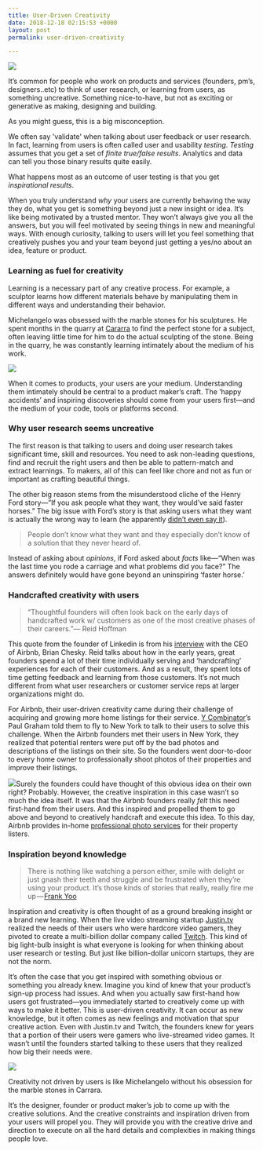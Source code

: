 ```yaml
---
title: User-Driven Creativity
date: 2018-12-18 02:15:53 +0000
layout: post
permalink: user-driven-creativity

---
```

![](https://cdn-images-1.medium.com/max/800/1*ewnTGSGjToNj8NrdmCq9Fw.jpeg)

It’s common for people who work on products and services (founders, pm’s, designers..etc) to think of user research, or learning from users, as something uncreative. Something nice-to-have, but not as exciting or generative as making, designing and building.

As you might guess, this is a big misconception.

We often say 'validate' when talking about user feedback or user research. In fact, learning from users is often called user and usability _testing_. _Testing_ assumes that you get a set of _finite true/false results_. Analytics and data can tell you those binary results quite easily.

What happens most as an outcome of user testing is that you get _inspirational results_.

When you truly understand _why_ your users  are currently behaving the way they do, what you get is something beyond just a new insight or idea. It‘s like being motivated by a trusted mentor. They won’t always give you all the answers, but you will feel motivated by seeing things in new and meaningful ways. With enough curiosity, talking to users will let you feel something that creatively pushes you and your team beyond just getting a yes/no about an idea, feature or product.

### Learning as fuel for creativity

Learning is a necessary part of any creative process. For example, a sculptor learns how different materials behave by manipulating them in different ways and understanding their behavior.

Michelangelo was obsessed with the marble stones for his sculptures. He spent months in the quarry at [Cararra](https://en.wikipedia.org/wiki/Carrara_marble) to find the perfect stone for a subject, often leaving little time for him to do the actual sculpting of the stone. Being in the quarry, he was constantly learning intimately about the medium of his work.

![](https://cdn-images-1.medium.com/max/800/1*JRx-OikxvtaTOU98Zg3G9g.jpeg)

When it comes to products, your users are your medium. Understanding them intimately should be central to a product maker’s craft. The ‘happy accidents’ and inspiring discoveries should come from your users first—and the medium of your code, tools or platforms second.

### Why user research seems uncreative

The first reason is that talking to users and doing user research takes significant time, skill and resources. You need to ask non-leading questions, find and recruit the right users and then be able to pattern-match and extract learnings. To makers, all of this can feel like chore and not as fun or important as crafting beautiful things.

The other big reason stems from the misunderstood cliche of the Henry Ford story—”If you ask people what they want, they would’ve said faster horses.” The big issue with Ford’s story is that asking users what they want is actually the wrong way to learn (he apparently [didn’t even say it](http://%28apparently%20he%20didn%27t%20even%20say%20this%29)).

> People don’t know what they want and they especially don’t know of a solution that they never heard of.

Instead of asking about _opinions_, if Ford asked about _facts_ like—“When was the last time you rode a carriage and what problems did you face?” The answers definitely would have gone beyond an uninspiring ‘faster horse.’

### Handcrafted creativity with users

> “Thoughtful founders will often look back on the early days of handcrafted work w/ customers as one of the most creative phases of their careers.”— Reid Hoffman

This quote from the founder of Linkedin is from his [interview](https://mastersofscale.com/brian-chesky-handcrafted/) with the CEO of Airbnb, Brian Chesky. Reid talks about how in the early years, great founders spend a lot of their time individually serving and ‘handcrafting’ experiences for each of their customers. And as a result, they spent lots of time getting feedback and learning from those customers. It’s not much different from what user researchers or customer service reps at larger organizations might do.

For Airbnb, their user-driven creativity came during their challenge of acquiring and growing more home listings for their service. [Y Combinator]()’s Paul Graham told them to fly to New York to talk to their users to solve this challenge. When the Airbnb founders met their users in New York, they realized that potential renters were put off by the bad photos and descriptions of the listings on their site. So the founders went door-to-door to every home owner to professionally shoot photos of their properties and improve their listings.

![](https://cdn-images-1.medium.com/max/800/1*kA7qDprGCNhe_WYu3gYTEw.jpeg)Surely the founders could have thought of this obvious idea on their own right? Probably. However, the creative inspiration in this case wasn’t so much the idea itself. It was that the Airbnb founders really _felt_ this need first-hand from their users. And this inspired and propelled them to go above and beyond to creatively handcraft and execute this idea. To this day, Airbnb provides in-home [professional photo services](https://www.airbnb.com/professional_photography) for their property listers.

### Inspiration beyond knowledge

> There is nothing like watching a person either, smile with delight or just gnash their teeth and struggle and be frustrated when they’re using your product. It’s those kinds of stories that really, really fire me up — [Frank Yoo](https://www.frankyoo.com/)

Inspiration and creativity is often thought of as a ground breaking insight or a brand new learning. When the live video streaming startup [Justin.tv](https://en.wikipedia.org/wiki/Justin.tv) realized the needs of their users who were hardcore video gamers, they pivoted to create a multi-billion dollar company called [Twitch](http://www.twtich.tv). This kind of big light-bulb insight is what everyone is looking for when thinking about user research or testing. But just like billion-dollar unicorn startups, they are not the norm.

It’s often the case that you get inspired with something obvious or something you already knew. Imagine you kind of knew that your product’s sign-up process had issues. And when you actually saw first-hand how users got frustrated—you immediately started to creatively come up with ways to make it better. This is user-driven creativity. It can occur as new knowledge, but it often comes as new feelings and motivation that spur creative action. Even with Justin.tv and Twitch, the founders knew for years that a portion of their users were gamers who live-streamed video games. It wasn’t until the founders started talking to these users that they realized how big their needs were.

![](https://cdn-images-1.medium.com/max/800/1*djYj7Bsx4RD4p-T8z5uU4g.jpeg)

Creativity not driven by users is like Michelangelo without his obsession for the marble stones in Carrara.

It’s the designer, founder or product maker’s job to come up with the creative solutions. And the creative constraints and inspiration driven from your users will propel you. They will provide you with the creative drive and direction to execute on all the hard details and complexities in making things people love.